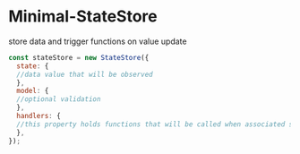# Minimal-StateStore
store data and trigger functions on value update

```javascript
const stateStore = new StateStore({
  state: {
  //data value that will be observed
  },
  model: {
  //optional validation
  },
  handlers: {
  //this property holds functions that will be called when associated states will change
  },
});
```
